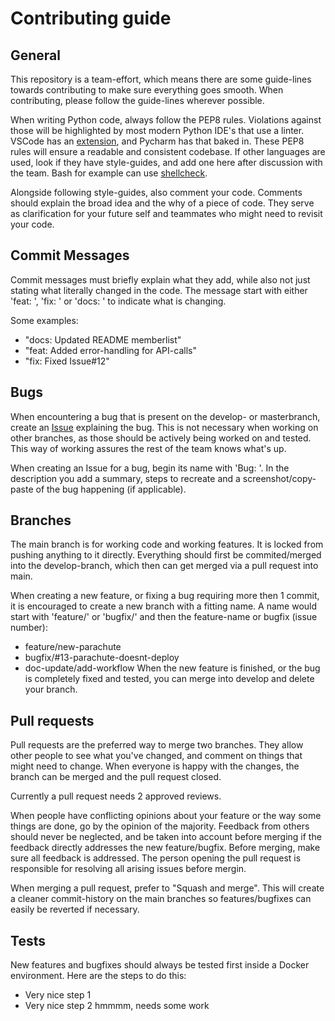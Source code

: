 # Contributing guide
## General
This repository is a team-effort, which means there are some guide-lines towards contributing to make sure everything goes smooth. When contributing, please follow the guide-lines wherever possible.

When writing Python code, always follow the PEP8 rules. Violations against those will be highlighted by most modern Python IDE's that use a linter. VSCode has an [extension](https://code.visualstudio.com/docs/python/linting), and Pycharm has that baked in. These PEP8 rules will ensure a readable and consistent codebase. 
If other languages are used, look if they have style-guides, and add one here after discussion with the team. Bash for example can use [shellcheck](https://www.shellcheck.net/).

Alongside following style-guides, also comment your code. Comments should explain the broad idea and the why of a piece of code. They serve as clarification for your future self and teammates who might need to revisit your code.


## Commit Messages
Commit messages must briefly explain what they add, while also not just stating what literally changed in the code. The message start with either 'feat: ', 'fix: ' or 'docs: ' to indicate what is changing.

Some examples:
- "docs: Updated README memberlist"
- "feat: Added error-handling for API-calls"
- "fix: Fixed Issue#12"


## Bugs
When encountering a bug that is present on the develop- or masterbranch, create an [Issue](https://github.com/AnTARES-UGent/simulation/issues) explaining the bug. This is not necessary when working on other branches, as those should be actively being worked on and tested. This way of working assures the rest of the team knows what's up.

When creating an Issue for a bug, begin its name with 'Bug: '. In the description you add a summary, steps to recreate and a screenshot/copy-paste of the bug happening (if applicable). 

## Branches
The main branch is for working code and working features. It is locked from pushing anything to it directly. Everything should first be commited/merged into the develop-branch, which then can get merged via a pull request into main.

When creating a new feature, or fixing a bug requiring more then 1 commit, it is encouraged to create a new branch with a fitting name. A name would start with 'feature/' or 'bugfix/' and then the feature-name or bugfix (issue number):
- feature/new-parachute
- bugfix/#13-parachute-doesnt-deploy
- doc-update/add-workflow
 When the new feature is finished, or the bug is completely fixed and tested, you can merge into develop and delete your branch. 


## Pull requests
Pull requests are the preferred way to merge two branches. They allow other people to see what you've changed, and comment on things that might need to change. When everyone is happy with the changes, the branch can be merged and the pull request closed. 

Currently a pull request needs 2 approved reviews. 

When people have conflicting opinions about your feature or the way some things are done, go by the opinion of the majority. Feedback from others should never be neglected, and be taken into account before merging if the feedback directly addresses the new feature/bugfix. Before merging, make sure all feedback is addressed. The person opening the pull request is responsible for resolving all arising issues before mergin.

When merging a pull request, prefer to "Squash and merge". This will create a cleaner commit-history on the main branches so features/bugfixes can easily be reverted if necessary.


## Tests
New features and bugfixes should always be tested first inside a Docker environment. Here are the steps to do this:
- Very nice step 1
- Very nice step 2
hmmmm, needs some work
